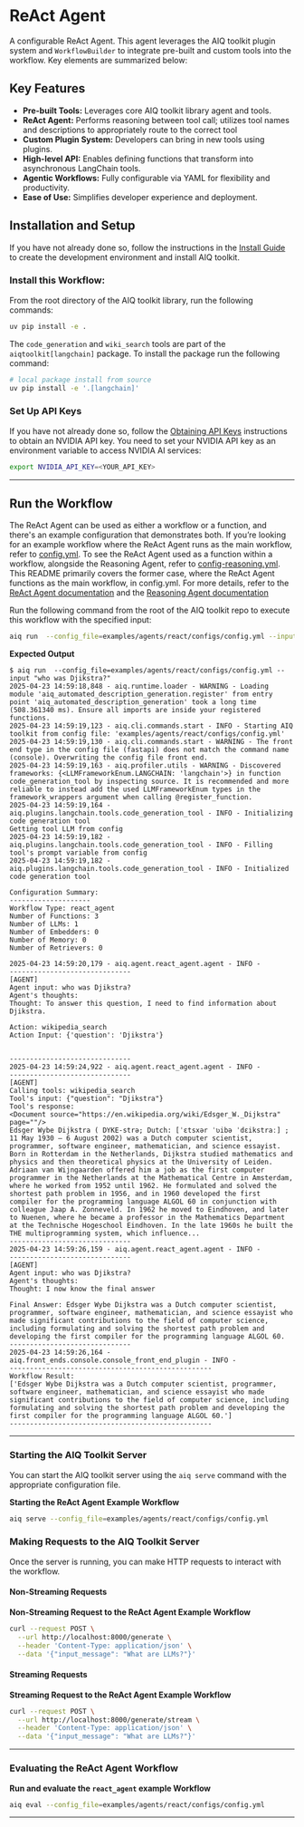<!--
SPDX-FileCopyrightText: Copyright (c) 2025, NVIDIA CORPORATION & AFFILIATES. All rights reserved.
SPDX-License-Identifier: Apache-2.0

Licensed under the Apache License, Version 2.0 (the "License");
you may not use this file except in compliance with the License.
You may obtain a copy of the License at

http://www.apache.org/licenses/LICENSE-2.0

Unless required by applicable law or agreed to in writing, software
distributed under the License is distributed on an "AS IS" BASIS,
WITHOUT WARRANTIES OR CONDITIONS OF ANY KIND, either express or implied.
See the License for the specific language governing permissions and
limitations under the License.
-->

<!--
  SPDX-FileCopyrightText: Copyright (c) 2024-2025 NVIDIA CORPORATION & AFFILIATES. All rights reserved.
  SPDX-License-Identifier: Apache-2.0
-->

# ReAct Agent

A configurable ReAct Agent. This agent leverages the AIQ toolkit plugin system and `WorkflowBuilder` to integrate pre-built and custom tools into the workflow. Key elements are summarized below:

## Key Features

- **Pre-built Tools:** Leverages core AIQ toolkit library agent and tools.
- **ReAct Agent:** Performs reasoning between tool call; utilizes tool names and descriptions to appropriately route to the correct tool
- **Custom Plugin System:** Developers can bring in new tools using plugins.
- **High-level API:** Enables defining functions that transform into asynchronous LangChain tools.
- **Agentic Workflows:** Fully configurable via YAML for flexibility and productivity.
- **Ease of Use:** Simplifies developer experience and deployment.

## Installation and Setup

If you have not already done so, follow the instructions in the [Install Guide](../../../docs/source/quick-start/installing.md#install-from-source) to create the development environment and install AIQ toolkit.

### Install this Workflow:

From the root directory of the AIQ toolkit library, run the following commands:

```bash
uv pip install -e .
```

The `code_generation` and `wiki_search` tools are part of the `aiqtoolkit[langchain]` package.  To install the package run the following command:
```bash
# local package install from source
uv pip install -e '.[langchain]'
```

### Set Up API Keys
If you have not already done so, follow the [Obtaining API Keys](../../../docs/source/quick-start/installing.md#obtaining-api-keys) instructions to obtain an NVIDIA API key. You need to set your NVIDIA API key as an environment variable to access NVIDIA AI services:

```bash
export NVIDIA_API_KEY=<YOUR_API_KEY>
```
---

## Run the Workflow

The ReAct Agent can be used as either a workflow or a function, and there's an example configuration that demonstrates both.
If you’re looking for an example workflow where the ReAct Agent runs as the main workflow, refer to [config.yml](configs/config.yml).
To see the ReAct Agent used as a function within a workflow, alongside the Reasoning Agent, refer to [config-reasoning.yml](configs/config-reasoning.yml).
This README primarily covers the former case, where the ReAct Agent functions as the main workflow, in config.yml.
For more details, refer to the [ReAct Agent documentation](../../../docs/source/workflows/about/react-agent.md) and the [Reasoning Agent documentation](../../../docs/source/workflows/about/react-agent.md)

Run the following command from the root of the AIQ toolkit repo to execute this workflow with the specified input:

```bash
aiq run  --config_file=examples/agents/react/configs/config.yml --input "who was Djikstra?"
```

**Expected Output**

```console
$ aiq run  --config_file=examples/agents/react/configs/config.yml --input "who was Djikstra?"
2025-04-23 14:59:18,848 - aiq.runtime.loader - WARNING - Loading module 'aiq_automated_description_generation.register' from entry point 'aiq_automated_description_generation' took a long time (508.361340 ms). Ensure all imports are inside your registered functions.
2025-04-23 14:59:19,123 - aiq.cli.commands.start - INFO - Starting AIQ toolkit from config file: 'examples/agents/react/configs/config.yml'
2025-04-23 14:59:19,130 - aiq.cli.commands.start - WARNING - The front end type in the config file (fastapi) does not match the command name (console). Overwriting the config file front end.
2025-04-23 14:59:19,163 - aiq.profiler.utils - WARNING - Discovered frameworks: {<LLMFrameworkEnum.LANGCHAIN: 'langchain'>} in function code_generation_tool by inspecting source. It is recommended and more reliable to instead add the used LLMFrameworkEnum types in the framework_wrappers argument when calling @register_function.
2025-04-23 14:59:19,164 - aiq.plugins.langchain.tools.code_generation_tool - INFO - Initializing code generation tool
Getting tool LLM from config
2025-04-23 14:59:19,182 - aiq.plugins.langchain.tools.code_generation_tool - INFO - Filling tool's prompt variable from config
2025-04-23 14:59:19,182 - aiq.plugins.langchain.tools.code_generation_tool - INFO - Initialized code generation tool

Configuration Summary:
--------------------
Workflow Type: react_agent
Number of Functions: 3
Number of LLMs: 1
Number of Embedders: 0
Number of Memory: 0
Number of Retrievers: 0

2025-04-23 14:59:20,179 - aiq.agent.react_agent.agent - INFO -
------------------------------
[AGENT]
Agent input: who was Djikstra?
Agent's thoughts:
Thought: To answer this question, I need to find information about Djikstra.

Action: wikipedia_search
Action Input: {'question': 'Djikstra'}


------------------------------
2025-04-23 14:59:24,922 - aiq.agent.react_agent.agent - INFO -
------------------------------
[AGENT]
Calling tools: wikipedia_search
Tool's input: {"question": "Djikstra"}
Tool's response:
<Document source="https://en.wikipedia.org/wiki/Edsger_W._Dijkstra" page=""/>
Edsger Wybe Dijkstra ( DYKE-strə; Dutch: [ˈɛtsxər ˈʋibə ˈdɛikstraː] ; 11 May 1930 – 6 August 2002) was a Dutch computer scientist, programmer, software engineer, mathematician, and science essayist.
Born in Rotterdam in the Netherlands, Dijkstra studied mathematics and physics and then theoretical physics at the University of Leiden. Adriaan van Wijngaarden offered him a job as the first computer programmer in the Netherlands at the Mathematical Centre in Amsterdam, where he worked from 1952 until 1962. He formulated and solved the shortest path problem in 1956, and in 1960 developed the first compiler for the programming language ALGOL 60 in conjunction with colleague Jaap A. Zonneveld. In 1962 he moved to Eindhoven, and later to Nuenen, where he became a professor in the Mathematics Department at the Technische Hogeschool Eindhoven. In the late 1960s he built the THE multiprogramming system, which influence...
------------------------------
2025-04-23 14:59:26,159 - aiq.agent.react_agent.agent - INFO -
------------------------------
[AGENT]
Agent input: who was Djikstra?
Agent's thoughts:
Thought: I now know the final answer

Final Answer: Edsger Wybe Dijkstra was a Dutch computer scientist, programmer, software engineer, mathematician, and science essayist who made significant contributions to the field of computer science, including formulating and solving the shortest path problem and developing the first compiler for the programming language ALGOL 60.
------------------------------
2025-04-23 14:59:26,164 - aiq.front_ends.console.console_front_end_plugin - INFO -
--------------------------------------------------
Workflow Result:
['Edsger Wybe Dijkstra was a Dutch computer scientist, programmer, software engineer, mathematician, and science essayist who made significant contributions to the field of computer science, including formulating and solving the shortest path problem and developing the first compiler for the programming language ALGOL 60.']
--------------------------------------------------
```
---

### Starting the AIQ Toolkit Server

You can start the AIQ toolkit server using the `aiq serve` command with the appropriate configuration file.

**Starting the ReAct Agent Example Workflow**

```bash
aiq serve --config_file=examples/agents/react/configs/config.yml
```

### Making Requests to the AIQ Toolkit Server

Once the server is running, you can make HTTP requests to interact with the workflow.

#### Non-Streaming Requests

**Non-Streaming Request to the ReAct Agent Example Workflow**

```bash
curl --request POST \
  --url http://localhost:8000/generate \
  --header 'Content-Type: application/json' \
  --data '{"input_message": "What are LLMs?"}'
```

#### Streaming Requests

**Streaming Request to the ReAct Agent Example Workflow**

```bash
curl --request POST \
  --url http://localhost:8000/generate/stream \
  --header 'Content-Type: application/json' \
  --data '{"input_message": "What are LLMs?"}'
```
---
### Evaluating the ReAct Agent Workflow
**Run and evaluate the `react_agent` example Workflow**

```bash
aiq eval --config_file=examples/agents/react/configs/config.yml
```
---
